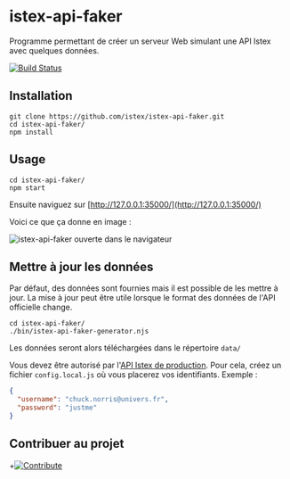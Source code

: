 # istex-api-faker

Programme permettant de créer un serveur Web simulant une API Istex avec quelques données.

[![Build Status](https://travis-ci.org/istex/istex-api-faker.svg)](https://travis-ci.org/istex/istex-api-faker)

## Installation

```
git clone https://github.com/istex/istex-api-faker.git
cd istex-api-faker/
npm install
```

## Usage

```
cd istex-api-faker/
npm start
```

Ensuite naviguez sur [http://127.0.0.1:35000/](http://127.0.0.1:35000/)

Voici ce que ça donne en image :

![istex-api-faker ouverte dans le navigateur](https://trello-attachments.s3.amazonaws.com/5482facf6fa9f710a64cb2bc/564x338/bf3c46f438cff28cefa11b082f632edc/upload_2015-02-18_at_10.55.28_am.png)

## Mettre à jour les données

Par défaut, des données sont fournies mais il est possible de les mettre à jour. La mise à jour peut être utile lorsque le format des données de l'API officielle change.

```
cd istex-api-faker/
./bin/istex-api-faker-generator.njs
```

Les données seront alors téléchargées dans le répertoire ``data/``

Vous devez être autorisé par l'[API Istex de production](https://api.istex.fr). Pour cela, créez un fichier ``config.local.js`` où vous placerez vos identifiants. Exemple :
```json
{
  "username": "chuck.norris@univers.fr",
  "password": "justme"
}
```

## Contribuer au projet
+[![Contribute](http://beta.codenvy.com/factory/resources/codenvy-contribute.svg)](http://beta.codenvy.com/f?id=ir9mnlkdt6hxm0z9)
